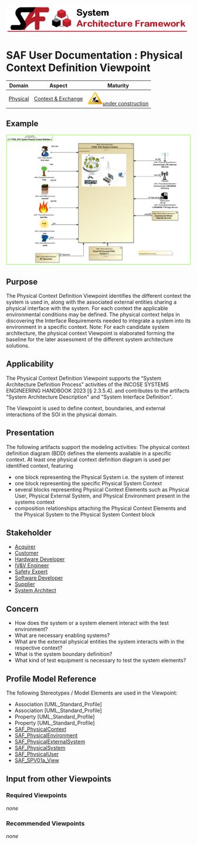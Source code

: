 ![System Architecture Framework](../diagrams/Banner_SAF.png)
# SAF User Documentation : Physical Context Definition Viewpoint
|**Domain**|**Aspect**|**Maturity**|
| --- | --- | --- |
|[Physical](../domains.md#Domain-Physical)|[Context & Exchange](../aspects.md#Aspect-Context-&-Exchange)|![Under Construction](../diagrams/Under_construction_icon-yellow.svg )[under construction](../using-saf/maturity.md#under-construction)|
## Example
![Physical-Context-Definition-Viewpoint-example.svg](../vp-examples/Physical-Context-Definition-Viewpoint-example.svg)
## Purpose
The Physical Context Definition Viewpoint identifies the different context the system is used in, along with the associated external entities sharing a physical interface with the system. For each context the applicable environmental conditions may be defined. The physical context helps in discovering the Interface Requirements needed to integrate a system into its environment in a specific context.
Note: For each candidate system architecture, the physical context Viewpoint is elaborated forming the baseline for the later assessment of the different system architecture solutions.
## Applicability
The Physical Context Definition Viewpoint supports the “System Architecture Definition Process” activities of the INCOSE SYSTEMS ENGINEERING HANDBOOK 2023 [§ 2.3.5.4]. and contributes to the artifacts "System Architecture Description" and "System Interface Definition".
 
The Viewpoint is used to define context, boundaries, and external interactions of the SOI in the physical domain.

## Presentation
The following artifacts support the modeling activities: 
The physical context definition diagram (BDD) defines the elements available in a specific context. At least one physical context definition diagram is used per identified context, featuring
* one block representing the Physical System i.e. the system of interest
* one block representing the specific Physical System Context
* several blocks representing Physical Context Elements such as Physical User, Physical External System, and Physical Environment present in the systems context
* composition relationships attaching the Physical Context Elements and the Physical System to the Physical System Context block

## Stakeholder
* [Acquirer](../stakeholders.md#Acquirer)
* [Customer](../stakeholders.md#Customer)
* [Hardware Developer](../stakeholders.md#Hardware-Developer)
* [IV&V Engineer](../stakeholders.md#IV&V-Engineer)
* [Safety Expert](../stakeholders.md#Safety-Expert)
* [Software Developer](../stakeholders.md#Software-Developer)
* [Supplier](../stakeholders.md#Supplier)
* [System Architect](../stakeholders.md#System-Architect)
## Concern
* How does the system or a system element interact with the test environment?
* What are necessary enabling systems?
* What are the external physical entities the system interacts with in the respective context?
* What is the system boundary definition?
* What kind of test equipment is necessary to test the system elements?
## Profile Model Reference
The following Stereotypes / Model Elements are used in the Viewpoint:
* Association [UML_Standard_Profile]
* Association [UML_Standard_Profile]
* Property [UML_Standard_Profile]
* Property [UML_Standard_Profile]
* [SAF_PhysicalContext](../stereotypes.md#SAF_PhysicalContext)
* [SAF_PhysicalEnvironment](../stereotypes.md#SAF_PhysicalEnvironment)
* [SAF_PhysicalExternalSystem](../stereotypes.md#SAF_PhysicalExternalSystem)
* [SAF_PhysicalSystem](../stereotypes.md#SAF_PhysicalSystem)
* [SAF_PhysicalUser](../stereotypes.md#SAF_PhysicalUser)
* [SAF_SPV01a_View](../stereotypes.md#SAF_SPV01a_View)
## Input from other Viewpoints
### Required Viewpoints
*none*
### Recommended Viewpoints
*none*

